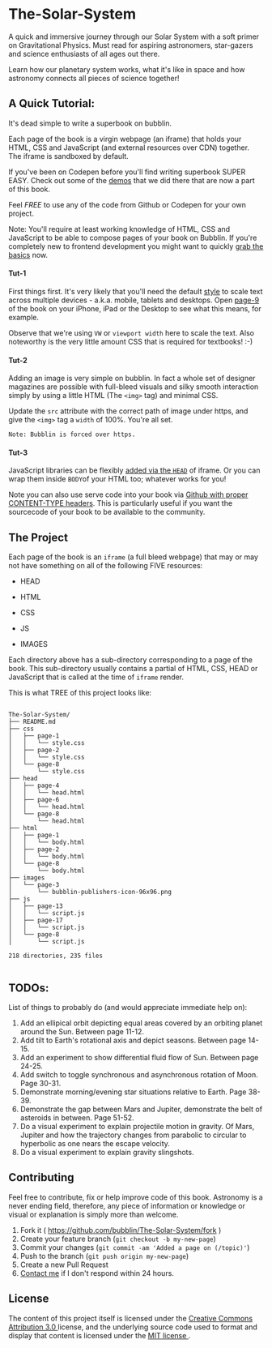 # The-Solar-System

A quick and immersive journey through our Solar System with a soft primer on Gravitational Physics. Must read for aspiring astronomers, star-gazers and   science enthusiasts of all ages out there. 

Learn how our planetary system works, what it's like in space and how astronomy connects all pieces of science together! 

## A Quick Tutorial:
It's dead simple to write a superbook on bubblin. 

Each page of the book is a virgin webpage (an iframe) that holds your HTML, CSS and JavaScript (and external resources over CDN) together. The iframe is sandboxed by default.

If you've been on Codepen before you'll find writing superbook SUPER EASY. Check out some of the [demos](http://codepen.io/marvindanig/public/) that we did there that are now a part of this book.

Feel *FREE* to use any of the code from Github or Codepen for your own project.


Note: You'll require at least working knowledge of HTML, CSS and JavaScript to be able to compose pages of your book on Bubblin. If you're completely new to frontend development you might want to quickly [grab the basics](http://www.codecademy.com/en/tracks/web) now. 

#### Tut-1 
First things first. It's very likely that you'll need the default [style](https://github.com/bubblin/The-Solar-System/blob/master/css/page-9/style.css) to scale text across multiple devices - a.k.a. mobile, tablets and desktops. Open [page-9](https://bubbl.in/book/the-solar-system-by-marvin-danig/9) of the book on your iPhone, iPad or the Desktop to see what this means, for example. 

Observe that we're using `VW` or `viewport width` here to scale the text. Also  noteworthy is the very little amount CSS that is required for textbooks! :-)

#### Tut-2
Adding an image is very simple on bubblin. In fact a whole set of designer magazines are possible with full-bleed visuals and silky smooth interaction simply by using a little HTML (The `<img>` tag) and minimal CSS. 

Update the `src` attribute with the correct path of image under https, and give the `<img>` tag a `width` of 100%. You're all set. 

```
Note: Bubblin is forced over https. 
```
#### Tut-3
JavaScript libraries can be flexibly [added via the `HEAD`](https://medium.com/bubblin-superbooks/head-72e72d772a8c) of iframe. Or you can wrap them inside `BODY`of your HTML too; whatever works for you! 

Note you can also use serve code into your book via [Github with proper CONTENT-TYPE headers](https://rawgit.com/). This is particularly useful if you want the sourcecode of your book to be available to the community. 


## The Project
Each page of the book is an `iframe` (a full bleed webpage) that may or may not have something on all of the following FIVE resources:

* HEAD

* HTML

* CSS

* JS

* IMAGES

Each directory above has a sub-directory corresponding to a page of the book. This sub-directory usually contains a partial of HTML, CSS, HEAD or JavaScript that is called at the time of `iframe` render.

This is what TREE of this project looks like:

```

The-Solar-System/
├── README.md
├── css
│   ├── page-1
│   │   └── style.css
│   ├── page-2
│   │   └── style.css
│   └── page-8
│       └── style.css
├── head
│   ├── page-4
│   │   └── head.html
│   ├── page-6
│   │   └── head.html
│   └── page-8
│       └── head.html
├── html
│   ├── page-1
│   │   └── body.html
│   ├── page-2
│   │   └── body.html
│   └── page-8
│       └── body.html
├── images
│   └── page-3
│       └── bubblin-publishers-icon-96x96.png
├── js
│   ├── page-13
│   │   └── script.js
│   ├── page-17
│   │   └── script.js
│   └── page-8
│       └── script.js

218 directories, 235 files


```
## TODOs:
List of things to probably do (and would appreciate immediate help on):

1. Add an ellipical orbit depicting equal areas covered by an orbiting planet around the Sun. Between page 11-12.
2. Add tilt to Earth's rotational axis and depict seasons. Between page 14-15.
3. Add an experiment to show differential fluid flow of Sun. Between page 24-25.
4. Add switch to toggle synchronous and asynchronous rotation of Moon. Page 30-31.
5. Demonstrate morning/evening star situations relative to Earth. Page 38-39.
6. Demonstrate the gap between Mars and Jupiter, demonstrate the belt of asteroids in between. Page 51-52.
7. Do a visual experiment to explain projectile motion in gravity. Of Mars, Jupiter and how the trajectory changes from parabolic to circular to hyperbolic as one nears the escape velocity.
8. Do a visual experiment to explain gravity slingshots.

## Contributing

Feel free to contribute, fix or help improve code of this book. Astronomy is a never ending field, therefore, any piece of information or knowledge or visual or  explanation is  simply more than welcome.

1. Fork it ( https://github.com/bubblin/The-Solar-System/fork )
2. Create your feature branch (`git checkout -b my-new-page`)
3. Commit your changes (`git commit -am 'Added a page on (/topic)'`)
4. Push to the branch (`git push origin my-new-page`)
5. Create a new Pull Request
6. <a href = "mailto:marvin@bubbl.in">Contact me</a> if I don't respond within 24 hours.

## License
The content of this project itself is licensed under the <a href="http://creativecommons.org/licenses/by/3.0/us/deed.en_US">Creative Commons Attribution 3.0 </a> license, and the underlying source code used to format and display that content is licensed under the <a href="http://opensource.org/licenses/mit-license.php">MIT license </a>.